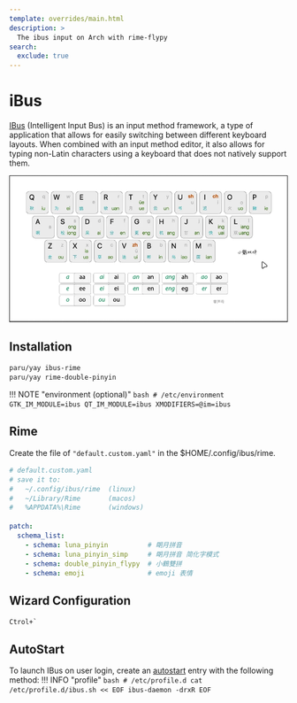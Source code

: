 ```yaml
---
template: overrides/main.html
description: >
  The ibus input on Arch with rime-flypy
search:
  exclude: true
---
```


# iBus

[IBus](https://wiki.archlinux.org/title/IBus) (Intelligent Input Bus) is an input method framework, a type of application that allows for easily switching between different keyboard layouts. When combined with an input method editor, it also allows for typing non-Latin characters using a keyboard that does not natively support them. 

![rime-flypy](../../../assets/images/rime-flypy.png "rime-flypy")

## Installation

``` bash
paru/yay ibus-rime
paru/yay rime-double-pinyin
```

!!! NOTE "environment (optional)"
    ``` bash
    # /etc/environment
      GTK_IM_MODULE=ibus
      QT_IM_MODULE=ibus
      XMODIFIERS=@im=ibus
    ```

## Rime

Create the file of `"default.custom.yaml"` in the $HOME/.config/ibus/rime.

``` yaml
# default.custom.yaml  
# save it to:   
#   ~/.config/ibus/rime  (linux)  
#   ~/Library/Rime       (macos)  
#   %APPDATA%\Rime       (windows)  

patch:  
  schema_list:  
    - schema: luna_pinyin          # 朙月拼音  
    - schema: luna_pinyin_simp     # 朙月拼音 简化字模式  
    - schema: double_pinyin_flypy  # 小鶴雙拼  
    - schema: emoji                # emoji 表情
```

## Wizard Configuration

```shell
Ctrol+`
```

## AutoStart

To launch IBus on user login, create an [autostart](https://wiki.archlinux.org/title/Autostart) entry with the following method: 
!!! INFO "profile"
    ``` bash
    # /etc/profile.d
    cat /etc/profile.d/ibus.sh << EOF
    ibus-daemon -drxR
    EOF
    ```
